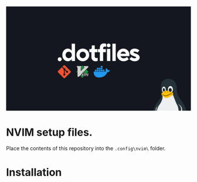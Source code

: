 ![Banner](docs/banner.webp)

# NVIM setup files.

Place the contents of this repository into the ``` .config\nvim\ ``` folder.


# Installation


